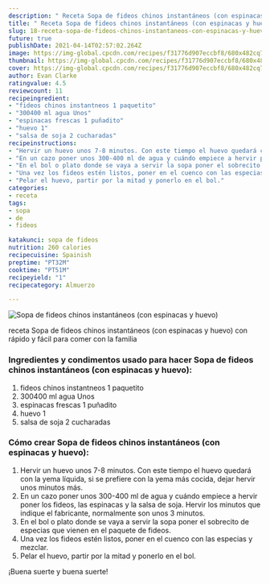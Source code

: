 ```yaml
---
description: " Receta Sopa de fideos chinos instantáneos (con espinacas y huevo)"
title: " Receta Sopa de fideos chinos instantáneos (con espinacas y huevo)"
slug: 18-receta-sopa-de-fideos-chinos-instantaneos-con-espinacas-y-huevo
future: true
publishDate: 2021-04-14T02:57:02.264Z
image: https://img-global.cpcdn.com/recipes/f31776d907eccbf8/680x482cq70/sopa-de-fideos-chinos-instantaneos-con-espinacas-y-huevo-foto-principal.jpg
thumbnail: https://img-global.cpcdn.com/recipes/f31776d907eccbf8/680x482cq70/sopa-de-fideos-chinos-instantaneos-con-espinacas-y-huevo-foto-principal.jpg
cover: https://img-global.cpcdn.com/recipes/f31776d907eccbf8/680x482cq70/sopa-de-fideos-chinos-instantaneos-con-espinacas-y-huevo-foto-principal.jpg
author: Evan Clarke
ratingvalue: 4.5
reviewcount: 11
recipeingredient:
- "fideos chinos instantneos 1 paquetito"
- "300400 ml agua Unos"
- "espinacas frescas 1 puñadito"
- "huevo 1"
- "salsa de soja 2 cucharadas"
recipeinstructions:
- "Hervir un huevo unos 7-8 minutos. Con este tiempo el huevo quedará con la yema líquida, si se prefiere con la yema más cocida, dejar hervir unos minutos más."
- "En un cazo poner unos 300-400 ml de agua y cuándo empiece a hervir poner los fideos, las espinacas y la salsa de soja. Hervir los minutos que indique el fabricante, normalmente son unos 3 minutos."
- "En el bol o plato donde se vaya a servir la sopa poner el sobrecito de especias que vienen en el paquete de fideos."
- "Una vez los fideos estén listos, poner en el cuenco con las especias y mezclar."
- "Pelar el huevo, partir por la mitad y ponerlo en el bol."
categories:
- receta
tags:
- sopa
- de
- fideos

katakunci: sopa de fideos 
nutrition: 260 calories
recipecuisine: Spainish
preptime: "PT32M"
cooktime: "PT51M"
recipeyield: "1"
recipecategory: Almuerzo

---
```



![Sopa de fideos chinos instantáneos (con espinacas y huevo)](https://img-global.cpcdn.com/recipes/f31776d907eccbf8/680x482cq70/sopa-de-fideos-chinos-instantaneos-con-espinacas-y-huevo-foto-principal.jpg)

receta Sopa de fideos chinos instantáneos (con espinacas y huevo) con rápido y fácil para comer con la familia

<!--inarticleads1-->

### Ingredientes y condimentos usado para hacer Sopa de fideos chinos instantáneos (con espinacas y huevo):

1. fideos chinos instantneos 1 paquetito
1. 300400 ml agua Unos
1. espinacas frescas 1 puñadito
1. huevo 1
1. salsa de soja 2 cucharadas



<!--inarticleads2-->

### Cómo crear Sopa de fideos chinos instantáneos (con espinacas y huevo):

1. Hervir un huevo unos 7-8 minutos. Con este tiempo el huevo quedará con la yema líquida, si se prefiere con la yema más cocida, dejar hervir unos minutos más.
1. En un cazo poner unos 300-400 ml de agua y cuándo empiece a hervir poner los fideos, las espinacas y la salsa de soja. Hervir los minutos que indique el fabricante, normalmente son unos 3 minutos.
1. En el bol o plato donde se vaya a servir la sopa poner el sobrecito de especias que vienen en el paquete de fideos.
1. Una vez los fideos estén listos, poner en el cuenco con las especias y mezclar.
1. Pelar el huevo, partir por la mitad y ponerlo en el bol.



¡Buena suerte y buena suerte!

